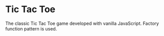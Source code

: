 # Tic Tac Toe
The classic Tic Tac Toe game developed with vanilla JavaScript. Factory function pattern is used.